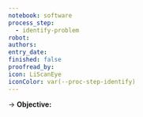 ```yaml
---
notebook: software
process_step:
  - identify-problem
robot: 
authors: 
entry_date: 
finished: false
proofread_by: 
icon: LiScanEye
iconColor: var(--proc-step-identify)
---
```

→ **Objective:** 